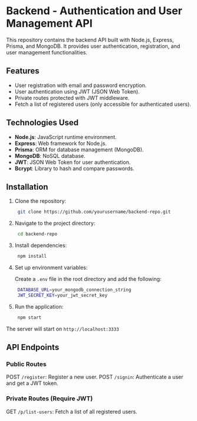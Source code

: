 # Backend - Authentication and User Management API

This repository contains the backend API built with Node.js, Express, Prisma, and MongoDB. It provides user authentication, registration, and user management functionalities.

## Features

- User registration with email and password encryption.
- User authentication using JWT (JSON Web Token).
- Private routes protected with JWT middleware.
- Fetch a list of registered users (only accessible for authenticated users).

## Technologies Used

- **Node.js**: JavaScript runtime environment.
- **Express**: Web framework for Node.js.
- **Prisma**: ORM for database management (MongoDB).
- **MongoDB**: NoSQL database.
- **JWT**: JSON Web Token for user authentication.
- **Bcrypt**: Library to hash and compare passwords.

## Installation

1. Clone the repository:

   ```bash
    git clone https://github.com/yourusername/backend-repo.git

   ```

2. Navigate to the project directory:

   ```bash
    cd backend-repo

   ```

3. Install dependencies:

   ```bash
    npm install

   ```

4. Set up environment variables:

   Create a `.env` file in the root directory and add the following:

   ```bash
    DATABASE_URL=your_mongodb_connection_string
    JWT_SECRET_KEY=your_jwt_secret_key

   ```

5. Run the application:

   ```bash
    npm start
   ```

The server will start on `http://localhost:3333`

## API Endpoints

### Public Routes
POST `/register`: Register a new user.
POST `/signin`: Authenticate a user and get a JWT token.

### Private Routes (Require JWT)
GET `/p/list-users`: Fetch a list of all registered users.